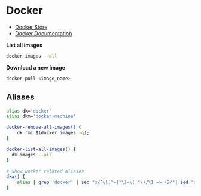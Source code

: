 # Docker
- [Docker Store](https://store.docker.com)
- [Docker Documentation](https://docs.docker.com/reference/)

**List all images**
```bash
docker images --all
```

**Download a new image**
```bash
docker pull <image_name>
```

## Aliases

```bash
alias dk='docker'
alias dkm='docker-machine'

docker-remove-all-images() {
	dk rmi $(docker images -q);
}

docker-list-all-images() {
  dk images --all
}

# Show Docker related aliases
dka() {
	alias | grep 'docker' | sed "s/^\([^=]*\)=\(.*\)/\1 => \2/"| sed "s/['|\']//g" | sort;
}
```
